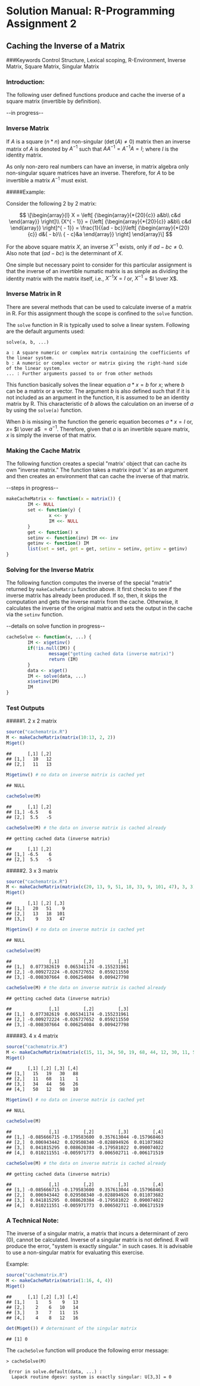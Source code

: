 <head>
    <script type="text/javascript"
            src="http://cdn.mathjax.org/mathjax/latest/MathJax.js?config=TeX-AMS-MML_HTMLorMML">
    </script>
</head>

# Solution Manual: R-Programming Assignment 2
## Caching the Inverse of a Matrix

###Keywords
Control Structure, Lexical scoping, R-Environment, Inverse Matrix, Square Matrix, Singular Matrix

### Introduction:
The following user defined functions produce and cache the inverse of a square matrix (invertible by definition).

--in progress--

### Inverse Matrix

If $A$ is a square ($n * n$) and non-singular ($\det(A) \ne 0$) matrix then an inverse matrix of $A$ is denoted by $A^{-1}$ such that $AA^{-1}=A^{-1}A=I$; where $I$ is the identity matrix.

As only non-zero real numbers can have an inverse, in matrix algebra only non-singular square matrices have an inverse. Therefore, for $A$ to be invertible a matrix $A^{-1}$ must exist.

#####Example:

Consider the following 2 by 2 matrix:

$$
\[\begin{array}{l}
X = \left[ {\begin{array}{*{20}{c}}
a&b\\
c&d
\end{array}} \right]\\
{X^{ - 1}} = {\left[ {\begin{array}{*{20}{c}}
a&b\\
c&d
\end{array}} \right]^{ - 1}} = \frac{1}{{ad - bc}}\left[ {\begin{array}{*{20}{c}}
d&{ - b}\\
{ - c}&a
\end{array}} \right]
\end{array}\]
$$

For the above square matrix $X$, an inverse $X^{-1}$ exists, only if $ad - bc \ne 0$. Also note that $(ad - bc)$ is the determinant of $X$.

One simple but necessary point to consider for this particular assignment is that the inverse of an invertible numatic matrix is as simple as dividing the identity matrix with the matrix itself, i.e., $X^{-1} X = I$ or, $X^{-1}$ $=$ $I \over X$.

### Inverse Matrix in R

There are several methods that can be used to calculate inverse of a matrix in R. For this assignment though the scope is confined to the `solve` function.

The `solve` function in R is typically used to solve a linear system. Following are the default arguments used:

```
solve(a, b, ...)

a : A square numeric or complex matrix containing the coefficients of the linear system.
b : A numeric or complex vector or matrix giving the right-hand side of the linear system.
... : Further arguments passed to or from other methods
```
This function basically solves the linear equation $a * x = b$ for $x$; where $b$ can be a matrix or a vector. The argument $b$ is also defined such that if it is not included as an argument in the function, it is assumed to be an identity matrix by R. This characteristic of $b$ allows the calculation on an inverse of $a$ by using the `solve(a)` function.

When $b$ is missing in the function the generic equation becomes $a*x=I$ or, $x =$ $I \over a$ $=a^{-1}$. Therefore, given that $a$ is an invertible square matrix, $x$ is simply the inverse of that matrix.


### Making the Cache Matrix

The following function creates a special "matrix' object that can cache its own "inverse matrix." The function takes a matrix input 'x' as an  argument and then creates an environment that can cache the inverse of that matrix.

--steps in progress--


```r
makeCacheMatrix <- function(x = matrix()) {
        IM <- NULL
        set <- function(y) {
                x <<- y
                IM <<- NULL
        }
        get <- function() x
        setinv <- function(inv) IM <<- inv
        getinv <- function() IM
        list(set = set, get = get, setinv = setinv, getinv = getinv)
}
```

### Solving for the Inverse Matrix

The following function computes the inverse of the special "matrix" returned by `makeCacheMatrix` function above. It first checks to see if the inverse matrix has already been produced. If so, then, it skips the computation  and gets the inverse matrix from the cache. Otherwise, it calculates the inverse of the original matrix and sets the output in the cache via the `setinv` function.

--details on solve function in progress--


```r
cacheSolve <- function(x, ...) {
        IM <- x$getinv()
        if(!is.null(IM)) {
                message("getting cached data (inverse matrix)")
                return (IM)
        }
        data <- x$get()
        IM <- solve(data, ...)
        x$setinv(IM)
        IM
}
```

### Test Outputs

#####1. 2 x 2 matrix


```r
source("cachematrix.R")
M <- makeCacheMatrix(matrix(10:13, 2, 2))
M$get()
```

```
##      [,1] [,2]
## [1,]   10   12
## [2,]   11   13
```

```r
M$getinv() # no data on inverse matrix is cached yet
```

```
## NULL
```

```r
cacheSolve(M)
```

```
##      [,1] [,2]
## [1,] -6.5    6
## [2,]  5.5   -5
```

```r
cacheSolve(M) # the data on inverse matrix is cached already
```

```
## getting cached data (inverse matrix)

##      [,1] [,2]
## [1,] -6.5    6
## [2,]  5.5   -5
```


#####2. 3 x 3 matrix


```r
source("cachematrix.R")
M <- makeCacheMatrix(matrix(c(20, 13, 9, 51, 18, 33, 9, 101, 47), 3, 3))
M$get()
```

```
##      [,1] [,2] [,3]
## [1,]   20   51    9
## [2,]   13   18  101
## [3,]    9   33   47
```

```r
M$getinv() # no data on inverse matrix is cached yet 
```

```
## NULL
```

```r
cacheSolve(M)
```

```
##              [,1]         [,2]         [,3]
## [1,]  0.077382619  0.065341174 -0.155231961
## [2,] -0.009272224 -0.026727652  0.059211550
## [3,] -0.008307664  0.006254084  0.009427798
```

```r
cacheSolve(M) # the data on inverse matrix is cached already
```

```
## getting cached data (inverse matrix)

##              [,1]         [,2]         [,3]
## [1,]  0.077382619  0.065341174 -0.155231961
## [2,] -0.009272224 -0.026727652  0.059211550
## [3,] -0.008307664  0.006254084  0.009427798
```


#####3. 4 x 4 matrix


```r
source("cachematrix.R")
M <- makeCacheMatrix(matrix(c(15, 11, 34, 50, 19, 68, 44, 12, 30, 11, 56, 98, 88, 1, 26, 10), 4, 4))
M$get()
```

```
##      [,1] [,2] [,3] [,4]
## [1,]   15   19   30   88
## [2,]   11   68   11    1
## [3,]   34   44   56   26
## [4,]   50   12   98   10
```

```r
M$getinv() # no data on inverse matrix is cached yet 
```

```
## NULL
```

```r
cacheSolve(M)
```

```
##              [,1]         [,2]         [,3]         [,4]
## [1,] -0.085666715 -0.179583600  0.357613044 -0.157968463
## [2,]  0.006943442  0.029508340 -0.028894926  0.011073682
## [3,]  0.041815295  0.088620384 -0.179581022  0.090074022
## [4,]  0.010211551 -0.005971773  0.006502711 -0.006171519
```

```r
cacheSolve(M) # the data on inverse matrix is cached already
```

```
## getting cached data (inverse matrix)

##              [,1]         [,2]         [,3]         [,4]
## [1,] -0.085666715 -0.179583600  0.357613044 -0.157968463
## [2,]  0.006943442  0.029508340 -0.028894926  0.011073682
## [3,]  0.041815295  0.088620384 -0.179581022  0.090074022
## [4,]  0.010211551 -0.005971773  0.006502711 -0.006171519
```


### A Technical Note:

The inverse of a singular matrix, a matrix that incurs a determinant of zero (0), cannot be calculated. Inverse of a singular matrix is not defined. R will produce the error, "system is exactly singular." in such cases. It is advisable to use a non-singular matrix for evaluating this exercise.

Example:


```r
source("cachematrix.R")
M <- makeCacheMatrix(matrix(1:16, 4, 4))
M$get()
```

```
##      [,1] [,2] [,3] [,4]
## [1,]    1    5    9   13
## [2,]    2    6   10   14
## [3,]    3    7   11   15
## [4,]    4    8   12   16
```

```r
det(M$get()) # determinant of the singular matrix
```

```
## [1] 0
```

The `cacheSolve` function will produce the following error message:

```
> cacheSolve(M)

 Error in solve.default(data, ...) : 
  Lapack routine dgesv: system is exactly singular: U[3,3] = 0 
```
